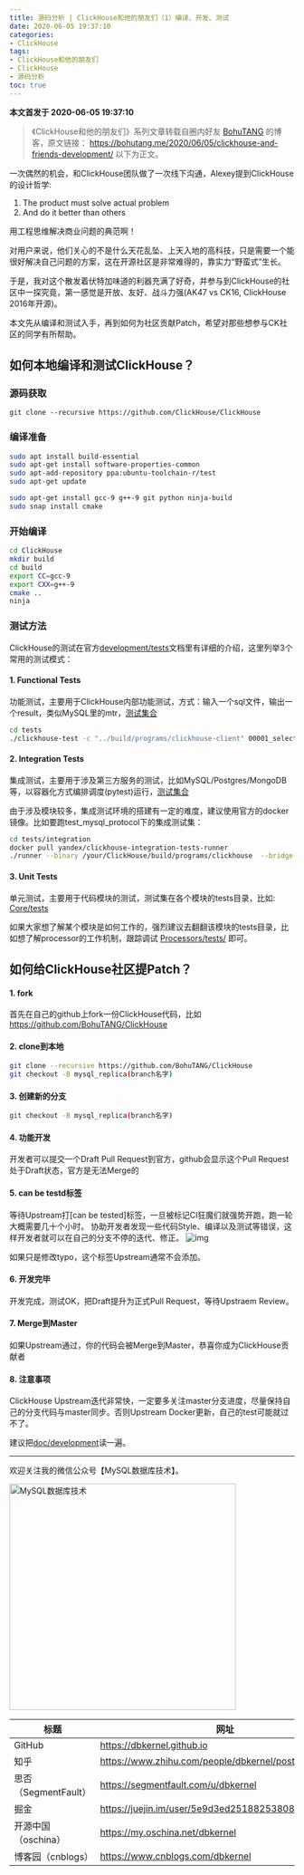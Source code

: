 ```yaml
---
title: 源码分析 | ClickHouse和他的朋友们（1）编译、开发、测试
date: 2020-06-05 19:37:10
categories:
- ClickHouse
tags:
- ClickHouse和他的朋友们
- ClickHouse
- 源码分析
toc: true
---
```


<!-- more -->

**本文首发于 2020-06-05 19:37:10**

>《ClickHouse和他的朋友们》系列文章转载自圈内好友 [BohuTANG](https://bohutang.me/) 的博客，原文链接：
>https://bohutang.me/2020/06/05/clickhouse-and-friends-development/
>以下为正文。

一次偶然的机会，和ClickHouse团队做了一次线下沟通，Alexey提到ClickHouse的设计哲学:

1. The product must solve actual problem
2. And do it better than others

用工程思维解决商业问题的典范啊！

对用户来说，他们关心的不是什么天花乱坠、上天入地的高科技，只是需要一个能很好解决自己问题的方案，这在开源社区是非常难得的，靠实力“野蛮式”生长。

于是，我对这个散发着伏特加味道的利器充满了好奇，并参与到ClickHouse的社区中一探究竟，第一感觉是开放、友好、战斗力强(AK47 vs CK16, ClickHouse 2016年开源)。

本文先从编译和测试入手，再到如何为社区贡献Patch，希望对那些想参与CK社区的同学有所帮助。

## **如何本地编译和测试ClickHouse？**

### **源码获取**

```
git clone --recursive https://github.com/ClickHouse/ClickHouse
```

### **编译准备**

```bash
sudo apt install build-essential
sudo apt-get install software-properties-common
sudo apt-add-repository ppa:ubuntu-toolchain-r/test
sudo apt-get update

sudo apt-get install gcc-9 g++-9 git python ninja-build
sudo snap install cmake
```

### **开始编译**

```bash
cd ClickHouse
mkdir build
cd build
export CC=gcc-9
export CXX=g++-9
cmake ..
ninja
```

### **测试方法**

ClickHouse的测试在官方[development/tests](https://github.com/ClickHouse/ClickHouse/blob/master/docs/en/development/tests.md)文档里有详细的介绍，这里列举3个常用的测试模式：

#### 1. Functional Tests

功能测试，主要用于ClickHouse内部功能测试，方式：输入一个sql文件，输出一个result，类似MySQL里的mtr，[测试集合](https://github.com/ClickHouse/ClickHouse/tree/master/tests/queries)

```bash
cd tests
./clickhouse-test -c "../build/programs/clickhouse-client" 00001_select_1
```

#### 2. Integration Tests

集成测试，主要用于涉及第三方服务的测试，比如MySQL/Postgres/MongoDB等，以容器化方式编排调度(pytest)运行，[测试集合](https://github.com/ClickHouse/ClickHouse/tree/master/tests/integration)

由于涉及模块较多，集成测试环境的搭建有一定的难度，建议使用官方的docker镜像。比如要跑test_mysql_protocol下的集成测试集：

```bash
cd tests/integration
docker pull yandex/clickhouse-integration-tests-runner
./runner --binary /your/ClickHouse/build/programs/clickhouse  --bridge-binary /your/ClickHouse/build/programs/clickhouse-odbc-bridge --configs-dir /your/ClickHouse/programs/server/ 'test_mysql_protocol/test.py::test_java_client -ss -vv'
```

#### 3. Unit Tests

单元测试，主要用于代码模块的测试，测试集在各个模块的tests目录，比如: [Core/tests](https://github.com/ClickHouse/ClickHouse/tree/master/src/Core/tests)

如果大家想了解某个模块是如何工作的，强烈建议去翻翻该模块的tests目录，比如想了解processor的工作机制，跟踪调试 [Processors/tests/](https://github.com/ClickHouse/ClickHouse/blob/master/src/Processors/tests/processors_test.cpp) 即可。

## **如何给ClickHouse社区提Patch？**

#### 1. fork

首先在自己的github上fork一份ClickHouse代码，比如 https://github.com/BohuTANG/ClickHouse

#### 2. clone到本地

```bash
git clone --recursive https://github.com/BohuTANG/ClickHouse
git checkout -B mysql_replica(branch名字)
```

#### 3. 创建新的分支

```bash
git checkout -B mysql_replica(branch名字)
```

#### 4. 功能开发

开发者可以提交一个Draft Pull Request到官方，github会显示这个Pull Request处于Draft状态，官方是无法Merge的

#### 5. can be testd标签

等待Upstream打[can be tested]标签，一旦被标记CI狂魔们就强势开跑，跑一轮大概需要几十个小时。
协助开发者发现一些代码Style、编译以及测试等错误，这样开发者就可以在自己的分支不停的迭代、修正。
![img](github-ck-ci.jpeg)

如果只是修改typo，这个标签Upstream通常不会添加。

#### 6. 开发完毕

开发完成，测试OK，把Draft提升为正式Pull Request，等待Upstraem Review。

#### 7. Merge到Master

如果Upstream通过，你的代码会被Merge到Master，恭喜你成为ClickHouse贡献者

#### 8. 注意事项

ClickHouse Upstream迭代非常快，一定要多关注master分支进度，尽量保持自己的分支代码与master同步。否则Upstream Docker更新，自己的test可能就过不了。

建议把[doc/development](https://github.com/ClickHouse/ClickHouse/tree/master/docs/en/development)读一遍。

----

欢迎关注我的微信公众号【MySQL数据库技术】。

<img src="https://dbkernel-1306518848.cos.ap-beijing.myqcloud.com/wechat/my-wechat-official-account.png" width="400" height="400" alt="MySQL数据库技术" align="center"/>

| 标题                 | 网址                                                  |
| -------------------- | ----------------------------------------------------- |
| GitHub               | https://dbkernel.github.io                            |
| 知乎                 | https://www.zhihu.com/people/dbkernel/posts           |
| 思否（SegmentFault） | https://segmentfault.com/u/dbkernel                   |
| 掘金                 | https://juejin.im/user/5e9d3ed251882538083fed1f/posts |
| 开源中国（oschina）  | https://my.oschina.net/dbkernel                       |
| 博客园（cnblogs）    | https://www.cnblogs.com/dbkernel                      |